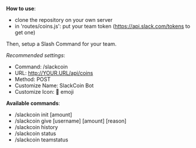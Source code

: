 **How to use**:
- clone the repository on your own server
- in 'routes/coins.js': put your team token (https://api.slack.com/tokens to get one)

Then, setup a Slash Command for your team.

*Recommended settings*:
- Command: /slackcoin
- URL: http://YOUR.URL/api/coins
- Method: POST
- Customize Name: SlackCoin Bot
- Customize Icon: :money_with_wings: emoji

**Available commands**:
- /slackcoin init [amount]
- /slackcoin give [username] [amount] [reason]
- /slackcoin history
- /slackcoin status
- /slackcoin teamstatus

